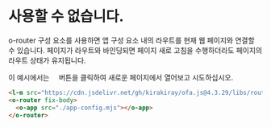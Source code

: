<template is="exm-article">
<a href="../../publics/examples/use-hash-router/demo.html" preview></a>
<a href="../../publics/examples/use-hash-router/page1.html" main></a>
<a href="../../publics/examples/use-hash-router/page2.html"></a>
<a href="../../publics/examples/use-hash-router/app-config.mjs"></a>
</template>

# 사용할 수 없습니다.

o-router 구성 요소를 사용하면 앱 구성 요소 내의 라우트를 현재 웹 페이지와 연결할 수 있습니다. 페이지가 라우트와 바인딩되면 페이지 새로 고침을 수행하더라도 페이지의 라우트 상태가 유지됩니다.

이 예시에서는 <span style='font-family: "iconfont"'>&#xe7cb;</span> 버튼을 클릭하여 새로운 페이지에서 열어보고 시도하십시오.

```html
<l-m src="https://cdn.jsdelivr.net/gh/kirakiray/ofa.js@4.3.29/libs/router/dist/router.min.mjs"></l-m>
<o-router fix-body>
  <o-app src="./app-config.mjs"></o-app>
</o-router>
```